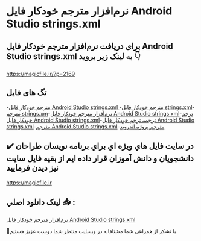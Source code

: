 # نرم‌افزار مترجم خودکار فایل Android Studio strings.xml

## برای دریافت نرم‌افزار مترجم خودکار فایل Android Studio strings.xml به لینک زیر بروید 👇

https://magicfile.ir/?p=2169

## تگ های فایل

-[مترجم خودکار فایل Android Studio strings.xml ](https://magicfile.ir/product/%d9%86%d8%b1%d9%85-%d8%a7%d9%81%d8%b2%d8%a7%d8%b1-%d9%85%d8%aa%d8%b1%d8%ac%d9%85-%d8%ae%d9%88%d8%af%da%a9%d8%a7%d8%b1-%d9%81%d8%a7%db%8c%d9%84-android-studio-stringsxml/)-[مترجم خودکار فایل strings.xml](https://magicfile.ir/product/%d9%86%d8%b1%d9%85-%d8%a7%d9%81%d8%b2%d8%a7%d8%b1-%d9%85%d8%aa%d8%b1%d8%ac%d9%85-%d8%ae%d9%88%d8%af%da%a9%d8%a7%d8%b1-%d9%81%d8%a7%db%8c%d9%84-android-studio-stringsxml/)-[مترجم strings.xm](https://magicfile.ir/product/%d9%86%d8%b1%d9%85-%d8%a7%d9%81%d8%b2%d8%a7%d8%b1-%d9%85%d8%aa%d8%b1%d8%ac%d9%85-%d8%ae%d9%88%d8%af%da%a9%d8%a7%d8%b1-%d9%81%d8%a7%db%8c%d9%84-android-studio-stringsxml/)-[نرم‌افزار مترجم خودکار فایل Android Studio strings.xml](https://magicfile.ir/product/%d9%86%d8%b1%d9%85-%d8%a7%d9%81%d8%b2%d8%a7%d8%b1-%d9%85%d8%aa%d8%b1%d8%ac%d9%85-%d8%ae%d9%88%d8%af%da%a9%d8%a7%d8%b1-%d9%81%d8%a7%db%8c%d9%84-android-studio-stringsxml/)-[ترجم خودکار فایل Android Studio strings.xml](https://magicfile.ir/product/%d9%86%d8%b1%d9%85-%d8%a7%d9%81%d8%b2%d8%a7%d8%b1-%d9%85%d8%aa%d8%b1%d8%ac%d9%85-%d8%ae%d9%88%d8%af%da%a9%d8%a7%d8%b1-%d9%81%d8%a7%db%8c%d9%84-android-studio-stringsxml/)-[ترجمه ترجم خودکار فایل Android Studio strings.xml](https://magicfile.ir/product/%d9%86%d8%b1%d9%85-%d8%a7%d9%81%d8%b2%d8%a7%d8%b1-%d9%85%d8%aa%d8%b1%d8%ac%d9%85-%d8%ae%d9%88%d8%af%da%a9%d8%a7%d8%b1-%d9%81%d8%a7%db%8c%d9%84-android-studio-stringsxml/)-[مترجم Android Studio strings.xml](https://magicfile.ir/product/%d9%86%d8%b1%d9%85-%d8%a7%d9%81%d8%b2%d8%a7%d8%b1-%d9%85%d8%aa%d8%b1%d8%ac%d9%85-%d8%ae%d9%88%d8%af%da%a9%d8%a7%d8%b1-%d9%81%d8%a7%db%8c%d9%84-android-studio-stringsxml/)-[مترجم پروژه اندروید](https://magicfile.ir/product/%d9%86%d8%b1%d9%85-%d8%a7%d9%81%d8%b2%d8%a7%d8%b1-%d9%85%d8%aa%d8%b1%d8%ac%d9%85-%d8%ae%d9%88%d8%af%da%a9%d8%a7%d8%b1-%d9%81%d8%a7%db%8c%d9%84-android-studio-stringsxml/)

## ✔️ در سايت فايل هاي ويژه اي براي برنامه نويسان طراحان دانشجويان و دانش آموزان قرار داده ايم از بقيه فايل سايت نيز ديدن فرماييد

https://magicfile.ir


## لينک دانلود اصلي 📥 :

[نرم‌افزار مترجم خودکار فایل Android Studio strings.xml](https://magicfile.ir/product/%d9%86%d8%b1%d9%85-%d8%a7%d9%81%d8%b2%d8%a7%d8%b1-%d9%85%d8%aa%d8%b1%d8%ac%d9%85-%d8%ae%d9%88%d8%af%da%a9%d8%a7%d8%b1-%d9%81%d8%a7%db%8c%d9%84-android-studio-stringsxml/) 


🙏با تشکر از همراهي شما مشتاقانه در وبسایت منتظر شما دوست عزیز هستیم

